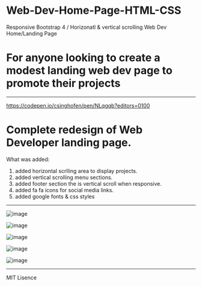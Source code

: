 # Web-Dev-Home-Page-HTML-CSS 
Responsive Bootstrap 4 /
Horizonatl & vertical scrolling  Web Dev Home/Landing Page
# For anyone looking to create a modest landing web dev page to promote their projects
*****
https://codepen.io/csinghofen/pen/NLqgqb?editors=0100 
# Complete redesign of Web Developer landing page. 
What was added: 
1. added horizontal scrlling area to display projects.
2. added vertical scrolling menu sections.
3. added footer section the is vertical scroll when responsive. 
4. added fa fa icons for social media links.
5. added google fonts & css styles
***
![image](https://user-images.githubusercontent.com/23155302/44548710-e2a8b500-a6ec-11e8-98e7-1165b2dd5ab4.png)

![image](https://user-images.githubusercontent.com/23155302/44548737-f2c09480-a6ec-11e8-9bea-32d4188c5030.png)

![image](https://user-images.githubusercontent.com/23155302/44548768-066bfb00-a6ed-11e8-8a22-dd45e14c5ce8.png)

![image](https://user-images.githubusercontent.com/23155302/44548803-1f74ac00-a6ed-11e8-9686-1f663e5b91f0.png)

![image](https://user-images.githubusercontent.com/23155302/44548839-39ae8a00-a6ed-11e8-997b-fe4a67259527.png)
***
MIT Lisence 
